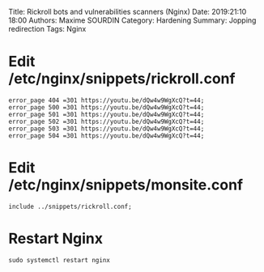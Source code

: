 Title: Rickroll bots and vulnerabilities scanners (Nginx)
Date: 2019:21:10 18:00
Authors: Maxime SOURDIN
Category: Hardening
Summary: Jopping redirection
Tags: Nginx

# Edit /etc/nginx/snippets/rickroll.conf

    error_page 404 =301 https://youtu.be/dQw4w9WgXcQ?t=44;
    error_page 500 =301 https://youtu.be/dQw4w9WgXcQ?t=44;
    error_page 501 =301 https://youtu.be/dQw4w9WgXcQ?t=44;
    error_page 502 =301 https://youtu.be/dQw4w9WgXcQ?t=44;
    error_page 503 =301 https://youtu.be/dQw4w9WgXcQ?t=44;
    error_page 504 =301 https://youtu.be/dQw4w9WgXcQ?t=44;

# Edit /etc/nginx/snippets/monsite.conf

    include ../snippets/rickroll.conf;

# Restart Nginx

	sudo systemctl restart nginx
